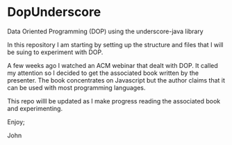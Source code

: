 # DopUnderscore
Data Oriented Programming (DOP) using the underscore-java library

In this repository I am starting by setting up the structure and files 
that I will be suing to experiment with DOP.

A few weeks ago I watched an ACM webinar that dealt with DOP.
It called my attention so I decided to get the associated book
written by the presenter. The book concentrates on Javascript
but the author claims that it can be used with most programming
languages.

This repo willl be updated as I make progress reading the associated
book and experimenting.

Enjoy;

John
